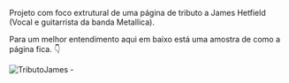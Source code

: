 Projeto com foco extrutural de uma página de tributo a James Hetfield (Vocal e guitarrista da banda Metallica).

Para um melhor entendimento aqui em baixo está uma amostra de como a página fica.
:point_down:

![TributoJames - ](https://user-images.githubusercontent.com/42395586/155202163-61f2ee3c-087d-4067-a6cc-135e91cd09a4.jpg)
